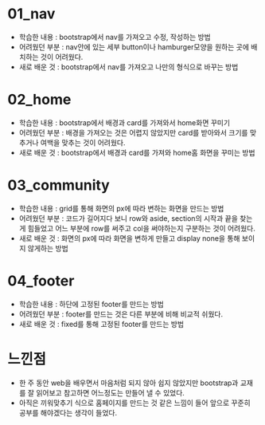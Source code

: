 # 01_nav
- 학습한 내용 : bootstrap에서 nav를 가져오고 수정, 작성하는 방법
- 어려웠던 부분 : nav안에 있는 세부 button이나 hamburger모양을 원하는 곳에 배치하는 것이 어려웠다.
- 새로 배운 것 : bootstrap에서 nav를 가져오고 나만의 형식으로 바꾸는 방법

# 02_home
- 학습한 내용 : bootstrap에서 배경과 card를 가져와서 home화면 꾸미기
- 어려웠던 부분 : 배경을 가져오는 것은 어렵지 않았지만 card를 받아와서 크기를 맞추거나 여백을 맞추는 것이 어려웠다.
- 새로 배운 것 : bootstrap에서 배경과 card를 가져와 home홈 화면을 꾸미는 방법

# 03_community
- 학습한 내용 : grid를 통해 화면의 px에 따라 변하는 화면을 만드는 방법
- 어려웠던 부분 : 코드가 길어지다 보니 row와 aside, section의 시작과 끝을 찾는게 힘들었고 어느 부분에 row를 써주고 col을 써야하는지 구분하는 것이 어려웠다.
- 새로 배운 것 : 화면의 px에 따라 화면을 변하게 만들고 display none을 통해 보이지 않게하는 방법

# 04_footer
- 학습한 내용 : 하단에 고정된 footer를 만드는 방법
- 어려웠던 부분 : footer를 만드는 것은 다른 부분에 비해 비교적 쉬웠다.
- 새로 배운 것 : fixed를 통해 고정된 footer를 만드는 방법

# 느낀점
- 한 주 동안 web을 배우면서 마음처럼 되지 않아 쉽지 않았지만 bootstrap과 교재를 잘 읽어보고 참고하면 어느정도는 만들어 낼 수 있었다.
- 아직은 끼워맞추기 식으로 홈페이지를 만드는 것 같은 느낌이 들어 앞으로 꾸준히 공부를 해야겠다는 생각이 들었다.